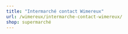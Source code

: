 ```yaml
---
title: "Intermarché contact Wimereux"
url: /wimereux/intermarche-contact-wimereux/
shop: supermarché
---
```

